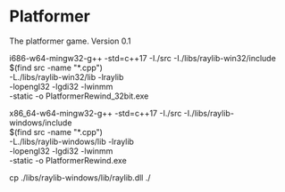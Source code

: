 # Platformer
 
The platformer game. Version 0.1

i686-w64-mingw32-g++ -std=c++17 -I./src -I./libs/raylib-win32/include \
$(find src -name "*.cpp") \
-L./libs/raylib-win32/lib -lraylib \
-lopengl32 -lgdi32 -lwinmm \
-static -o PlatformerRewind_32bit.exe

x86_64-w64-mingw32-g++ -std=c++17 -I./src -I./libs/raylib-windows/include \
$(find src -name "*.cpp") \
-L./libs/raylib-windows/lib -lraylib \
-lopengl32 -lgdi32 -lwinmm \
-static -o PlatformerRewind.exe

cp ./libs/raylib-windows/lib/raylib.dll ./